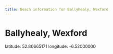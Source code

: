 ```yaml
---
title: Beach information for Ballyhealy, Wexford
---
```

# Ballyhealy, Wexford 

<div class="location-info">latitude: 52.80665171 longitude: -6.52000000</div>
<div id="met-eireann-warnings" onload="get_met_eireann_warnings(EI30)"></div>
<div></div>